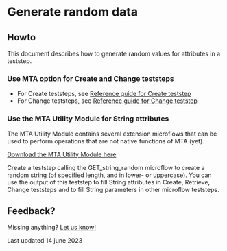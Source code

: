 # Generate random data

## Howto

This document describes how to generate random values for attributes in a teststep.

### Use MTA option for Create and Change teststeps

- For Create teststeps, see [Reference guide for Create teststep](../../docs/Teststep/2-create#generate-random-values) 
- For Change teststeps, see [Reference guide for Change teststep](../../docs/Teststep/3-change#generate-random-values)

### Use the MTA Utility Module for String attributes

The MTA Utility Module contains several extension microflows that can be used to perform operations that are not native functions of MTA (yet).

[Download the MTA Utility Module here](https://6434334.fs1.hubspotusercontent-na1.net/hubfs/6434334/MTA%20releases/MtaUtilityModule_mx9_24_2.mpk)

Create a teststep calling the GET_string_random microflow to create a random string (of specified length, and in lower- or uppercase). You can use the output of this teststep to fill String attributes in Create, Retrieve, Change teststeps and to fill String parameters in other microflow teststeps.


## Feedback?
Missing anything? [Let us know!](mailto:support@menditect.com)

Last updated 14 june 2023